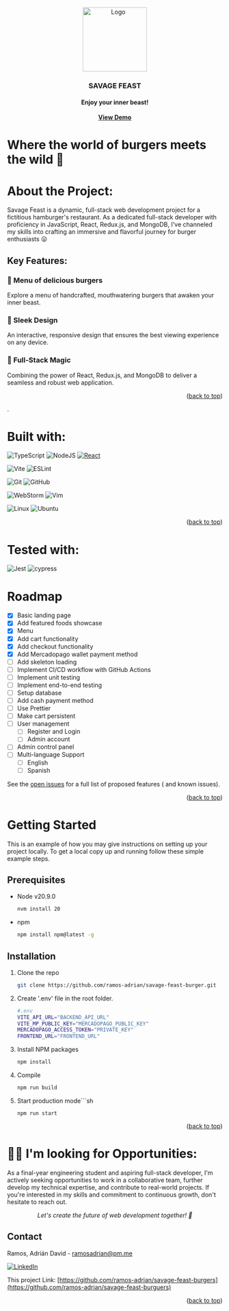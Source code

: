 <!-- Improved compatibility of back to top link: See: https://github.com/othneildrew/Best-README-Template/pull/73 -->
<a name="readme-top"></a>
<!-- PROJECT LOGO -->

<br />

<div align="center">
  <a href="public/logo.png">
    <img src="https://i.imgur.com/OaiOD1I.png" alt="Logo" height="150">
  </a>
<h3 align="center">SAVAGE FEAST</h3>
<h4 align="center">Enjoy your inner beast!</h4>
    <a href="https://savage-feast-burgers.onrender.com"><strong>View Demo</strong></a>
</div>

# Where the world of burgers meets the wild 🍔

# About the Project:

Savage Feast is a dynamic, full-stack web development project for a fictitious hamburger's restaurant. As a dedicated
full-stack developer with proficiency in JavaScript, React, Redux.js, and MongoDB, I've channeled my skills into
crafting an immersive and flavorful journey for burger enthusiasts 😛

## Key Features:

### 🍔 Menu of delicious burgers

Explore a menu of handcrafted, mouthwatering burgers that awaken your inner beast.

### 🎨 Sleek Design

An interactive, responsive design that ensures the best viewing experience on any device.

### 🌟 Full-Stack Magic

Combining the power of React, Redux.js, and MongoDB to deliver a seamless and robust web application.

<p align="right">(<a href="#readme-top">back to top</a>)</p>.

# Built with:

![TypeScript](https://img.shields.io/badge/typescript-%23007ACC.svg?style=for-the-badge&logo=typescript&logoColor=white) ![NodeJS](https://img.shields.io/badge/node.js-6DA55F?style=for-the-badge&logo=node.js&logoColor=white) [![React][React.js]][React-url]

![Vite](https://img.shields.io/badge/vite-%23646CFF.svg?style=for-the-badge&logo=vite&logoColor=white) ![ESLint](https://img.shields.io/badge/ESLint-4B3263?style=for-the-badge&logo=eslint&logoColor=white)

![Git](https://img.shields.io/badge/git-%23F05033.svg?style=for-the-badge&logo=git&logoColor=white) ![GitHub](https://img.shields.io/badge/github-%23121011.svg?style=for-the-badge&logo=github&logoColor=white)

![WebStorm](https://img.shields.io/badge/webstorm-143?style=for-the-badge&logo=webstorm&logoColor=white&color=black) ![Vim](https://img.shields.io/badge/VIM-%2311AB00.svg?style=for-the-badge&logo=vim&logoColor=white)

![Linux](https://img.shields.io/badge/Linux-FCC624?style=for-the-badge&logo=linux&logoColor=black) ![Ubuntu](https://img.shields.io/badge/Ubuntu-E95420?style=for-the-badge&logo=ubuntu&logoColor=white)
<p align="right">(<a href="#readme-top">back to top</a>)</p>

# Tested with:

![Jest](https://img.shields.io/badge/-jest-%23C21325?style=for-the-badge&logo=jest&logoColor=white)  ![cypress](https://img.shields.io/badge/-cypress-%23E5E5E5?style=for-the-badge&logo=cypress&logoColor=058a5e)



<!-- ROADMAP -->

# Roadmap

- [x] Basic landing page
- [x] Add featured foods showcase
- [x] Menu
- [x] Add cart functionality
- [x] Add checkout functionality
- [x] Add Mercadopago wallet payment method
- [ ] Add skeleton loading
- [ ] Implement CI/CD workflow with GitHub Actions
- [ ] Implement unit testing
- [ ] Implement end-to-end testing
- [ ] Setup database
- [ ] Add cash payment method
- [ ] Use Prettier
- [ ] Make cart persistent
- [ ] User management
    - [ ] Register and Login
    - [ ] Admin account
- [ ] Admin control panel
- [ ] Multi-language Support
    - [ ] English
    - [ ] Spanish

See the [open issues](https://github.com/ramos-adrian/savage-feast-burgers/issues) for a full list of proposed features (
and known issues).

<p align="right">(<a href="#readme-top">back to top</a>)</p>

<!-- GETTING STARTED -->

# Getting Started

This is an example of how you may give instructions on setting up your project locally.
To get a local copy up and running follow these simple example steps.

## Prerequisites

* Node v20.9.0
  ```sh
  nvm install 20
  ```
* npm
  ```sh
  npm install npm@latest -g
  ```

## Installation

1. Clone the repo
   ```sh
   git clone https://github.com/ramos-adrian/savage-feast-burger.git
   ```
2. Create '.env' file in the root folder.
   ```sh
   #.env
   VITE_API_URL="BACKEND_API_URL"
   VITE_MP_PUBLIC_KEY="MERCADOPAGO_PUBLIC_KEY"
   MERCADOPAGO_ACCESS_TOKEN="PRIVATE_KEY"
   FRONTEND_URL="FRONTEND_URL"
   ```
3. Install NPM packages
   ```sh
   npm install
   ```

4. Compile
   ```sh
   npm run build
   ```
   
5. Start production mode```sh
   ```
   npm run start
    ```

<p align="right">(<a href="#readme-top">back to top</a>)</p>

# 👨‍💻 I'm looking for Opportunities:

As a final-year engineering student and aspiring full-stack developer, I'm actively seeking opportunities to work in a
collaborative team, further develop my technical expertise, and contribute to real-world projects. If you're interested
in my skills and commitment to continuous growth, don't hesitate to reach out.

<p align="center"><cite>Let's create the future of web development together! 🚀</cite></p>

<!-- CONTACT -->

## Contact

Ramos, Adrián David - ramosadrian@pm.me

[![LinkedIn](https://img.shields.io/badge/linkedin-%230077B5.svg?style=for-the-badge&logo=linkedin&logoColor=white)](https://www.linkedin.com/in/adrian-david-ramos/)

This project
Link: [https://github.com/ramos-adrian/savage-feast-burgers](https://github.com/ramos-adrian/savage-feast-burguers)

<p align="right">(<a href="#readme-top">back to top</a>)</p>

<!-- MARKDOWN LINKS & IMAGES -->
<!-- https://www.markdownguide.org/basic-syntax/#reference-style-links -->

[linkedin-shield]: https://img.shields.io/badge/-LinkedIn-black.svg?style=for-the-badge&logo=linkedin&colorB=555

[linkedin-url]: https://linkedin.com/in/othneildrew

[React.js]: https://img.shields.io/badge/React-20232A?style=for-the-badge&logo=react&logoColor=61DAFB

[React-url]: https://reactjs.org/

[Bootstrap.com]: https://img.shields.io/badge/Bootstrap-563D7C?style=for-the-badge&logo=bootstrap&logoColor=white

[Bootstrap-url]: https://getbootstrap.com